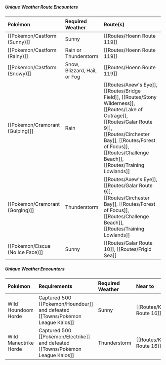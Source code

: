 ##### **Unique Weather Route Encounters**

Pokémon | Required Weather | Route(s)
:--- | :--- | :---
| [[Pokemon/Castform (Sunny)]] | Sunny | [[Routes/Hoenn Route 119]]
| [[Pokemon/Castform (Rainy)]] | Rain or Thunderstorm | [[Routes/Hoenn Route 119]]
| [[Pokemon/Castform (Snowy)]] | Snow, Blizzard, Hail, or Fog | [[Routes/Hoenn Route 119]]
| [[Pokemon/Cramorant (Gulping)]] | Rain | [[Routes/Axew's Eye]], [[Routes/Bridge Field]], [[Routes/Stony Wilderness]], [[Routes/Lake of Outrage]], [[Routes/Galar Route 9]], [[Routes/Circhester Bay]], [[Routes/Forest of Focus]], [[Routes/Challenge Beach]], [[Routes/Training Lowlands]]
| [[Pokemon/Cramorant (Gorging)]] | Thunderstorm | [[Routes/Axew's Eye]], [[Routes/Galar Route 9]], [[Routes/Circhester Bay]], [[Routes/Forest of Focus]], [[Routes/Challenge Beach]], [[Routes/Training Lowlands]]
| [[Pokemon/Eiscue (No Ice Face)]] | Sunny | [[Routes/Galar Route 10]], [[Routes/Frigid Sea]]

##### **Unique Weather Encounters**

Pokémon | Requirements | Required Weather | Near to | Notes
:--- | :--- | :--- | :--- | :---
Wild Houndoom Horde | Captured 500 [[Pokemon/Houndour]] and defeated [[Towns/Pokémon League Kalos]] | Sunny | [[Routes/Kalos Route 16]] | Awards Houndoominite to evolve [[Pokemon/Mega Houndoom]]
Wild Manectrike Horde | Captured 500 [[Pokemon/Electrike]] and defeated [[Towns/Pokémon League Kalos]] | Thunderstorm | [[Routes/Kalos Route 16]] | Awards Manectite to evolve [[Pokemon/Mega Manectric]]